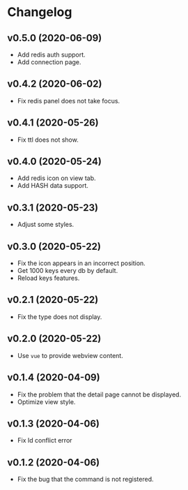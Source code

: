 # Changelog

## v0.5.0 (2020-06-09)

+ Add redis auth support.
+ Add connection page.

## v0.4.2 (2020-06-02)

+ Fix redis panel does not take focus.

## v0.4.1 (2020-05-26)

+ Fix ttl does not show.

## v0.4.0 (2020-05-24)

+ Add redis icon on view tab.
+ Add HASH data support.

## v0.3.1 (2020-05-23)

+ Adjust some styles.

## v0.3.0 (2020-05-22)

+ Fix the icon appears in an incorrect position.
+ Get 1000 keys every db by default.
+ Reload keys features.

## v0.2.1 (2020-05-22)

+ Fix the type does not display.

## v0.2.0 (2020-05-22)

+ Use `vue` to provide webview content.

## v0.1.4 (2020-04-09)

+ Fix the problem that the detail page cannot be displayed.
+ Optimize view style.

## v0.1.3 (2020-04-06)

+ Fix Id conflict error

## v0.1.2 (2020-04-06)

+ Fix the bug that the command is not registered.
